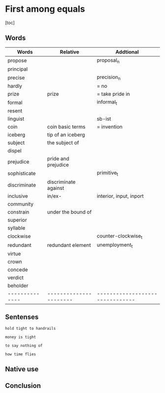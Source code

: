 # First among equals

<!--
from: The Economist September 21st 2019
date: 2022.11.06
tags: language, ...
-->

<div style="center">
[toc]
</div>

## Words

| Words        | Relative             | Addtional                     |
|--------------|----------------------|-------------------------------|
| propose      |                      | proposal<sub>n</sub>          |
| principal    |                      |                               |
| precise      |                      | precision<sub>n</sub>         |
| hardly       |                      | = no                          |
| prize        | prize                | = take pride in               |
| formal       |                      | informal<sub>t</sub>          |
| resent       |                      |                               |
| linguist     |                      | sb-ist                        |
| coin         | coin basic terms     | = invention                   |
| iceberg      | tip of an iceberg    |                               |
| subject      | the subject of       |                               |
| dispel       |                      |                               |
| prejudice    | pride and prejudice  |                               |
| sophisticate |                      | primitive<sub>t</sub>         |
| discriminate | discriminate against |                               |
| inclusive    | in/ex-               | interior, input, inport       |
| community    |                      |                               |
| constrain    | under the bound of   |                               |
| superior     |                      |                               |
| syllable     |                      |                               |
| clockwise    |                      | counter-clockwise<sub>t</sub> |
| redundant    | redundant element    | unemployment<sub>t</sub>      |
| virtue       |                      |                               |
| crown        |                      |                               |
| concede      |                      |                               |
| verdict      |                      |                               |
| beholder     |                      |                               |
|--------------|----------------------|-------------------------------|


## Sentenses

	hold tight to handrails

	money is tight

	to say nothing of

	how time flies

## Native use

## Conclusion



